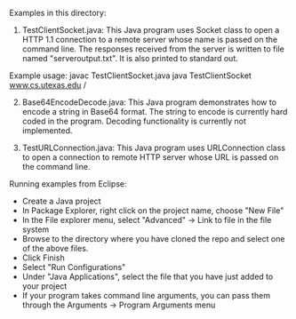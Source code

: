 Examples in this directory:

1) TestClientSocket.java:
This Java program uses Socket class to open a HTTP 1.1 connection
to a remote server whose name is passed on the command line.
The responses received from the server is written to file named "serveroutput.txt".
It is also printed to standard out.

Example usage:
javac TestClientSocket.java
java TestClientSocket www.cs.utexas.edu /


2) Base64EncodeDecode.java:
This Java program demonstrates how to encode a string in Base64 format.
The string to encode is currently hard coded in the program. Decoding functionality
is currently not implemented.


3) TestURLConnection.java:
This Java program uses URLConnection class to open a connection to remote HTTP
server whose URL is passed on the command line.


Running examples from Eclipse:

- Create a Java project
- In Package Explorer, right click on the project name, choose "New File"
- In the File explorer menu, select "Advanced" -> Link to file in the file system
- Browse to the directory where you have cloned the repo and select one
  of the above files.
- Click Finish
- Select "Run Configurations"
- Under "Java Applications", select the file that you have just added to your project
- If your program takes command line arguments, you can pass them through the
  Arguments -> Program Arguments menu
